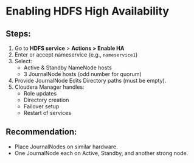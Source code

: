 # Enabling HDFS High Availability

## Steps:
1. Go to **HDFS service** > **Actions > Enable HA**
2. Enter or accept nameservice (e.g., `nameservice1`)
3. Select:
   - Active & Standby NameNode hosts
   - 3 JournalNode hosts (odd number for quorum)
4. Provide JournalNode Edits Directory paths (must be empty).
5. Cloudera Manager handles:
   - Role updates
   - Directory creation
   - Failover setup
   - Restart of services

## Recommendation:
- Place JournalNodes on similar hardware.
- One JournalNode each on Active, Standby, and another strong node.
